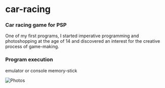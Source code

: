 # car-racing
<h3 style="text-color:yellow">Car racing game for PSP</h3>

One of my first programs, I started imperative programming and photoshopping at the age of 14 and discovered an interest for the creative process of game-making.

<h3>Program execution</h3>

emulator or console memory-stick

![Photos](https://user-images.githubusercontent.com/29238761/158097258-d81097e3-fa72-4b04-a0e2-e281e82340aa.jpg)
